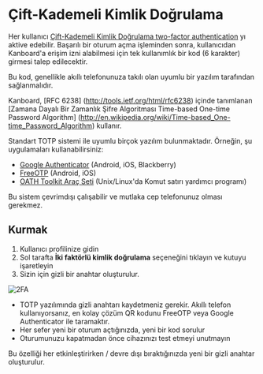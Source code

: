 Çift-Kademeli Kimlik Doğrulama
=========================

Her kullanıcı [Çift-Kademeli Kimlik Doğrulama two-factor authentication](http://en.wikipedia.org/wiki/Two_factor_authentication) yı aktive edebilir.
Başarılı bir oturum açma işleminden sonra, kullanıcıdan Kanboard'a erişim izni alabilmesi için tek kullanımlık bir kod (6 karakter) girmesi talep edilecektir.

Bu kod, genellikle akıllı telefonunuza takılı olan uyumlu bir yazılım tarafından sağlanmalıdır.

Kanboard, [RFC 6238] (http://tools.ietf.org/html/rfc6238) içinde tanımlanan [Zamana Dayalı Bir Zamanlık Şifre Algoritması Time-based One-time Password Algorithm] (http://en.wikipedia.org/wiki/Time-based_One-time_Password_Algorithm) kullanır.

Standart TOTP sistemi ile uyumlu birçok yazılım bulunmaktadır.
Örneğin, şu uygulamaları kullanabilirsiniz:

- [Google Authenticator](https://github.com/google/google-authenticator/) (Android, iOS, Blackberry)
- [FreeOTP](https://freeotp.github.io/) (Android, iOS)
- [OATH Toolkit Araç Seti](http://www.nongnu.org/oath-toolkit/) (Unix/Linux'da Komut satırı yardımcı programı)

Bu sistem çevrimdışı çalışabilir ve mutlaka cep telefonunuz olması gerekmez.

Kurmak
-----

1. Kullanıcı profilinize gidin
2. Sol tarafta **İki faktörlü kimlik doğrulama** seçeneğini tıklayın ve kutuyu işaretleyin
3. Sizin için gizli bir anahtar oluşturulur.

![2FA](../screenshots/2fa.png)

- TOTP yazılımında gizli anahtarı kaydetmeniz gerekir. Akıllı telefon kullanıyorsanız, en kolay çözüm QR kodunu FreeOTP veya Google Authenticator ile taramaktır.
- Her sefer yeni bir oturum açtığınızda, yeni bir kod sorulur
- Oturumunuzu kapatmadan önce cihazınızı test etmeyi unutmayın

Bu özelliği her etkinleştirirken / devre dışı bıraktığınızda yeni bir gizli anahtar oluşturulur.
